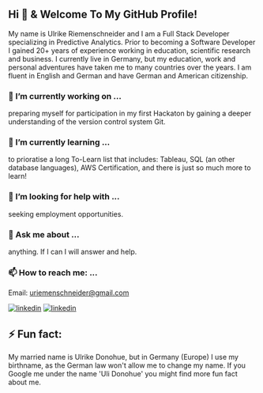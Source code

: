 ## Hi 👋 & Welcome To My GitHub Profile!

My name is Ulrike Riemenschneider and I am a Full Stack Developer specializing in Predictive Analytics. Prior to becoming a Software Developer I gained 20+ years of experience working in education, scientific research and business. I currently live in Germany, but my education, work and personal adventures have taken me to many countries over the years. I am fluent in English and German and have German and American citizenship. 

### 🔭 I’m currently working on ...
preparing myself for participation in my first Hackaton by gaining a deeper understanding of the version control system Git.

### 🌱 I’m currently learning ... 
to prioratise a long To-Learn list that includes: Tableau, SQL (an other database languages), AWS Certification, and there is just so much more to learn!

### 🤔 I’m looking for help with ...
seeking employment opportunities.

### 💬 Ask me about ...
anything. If I can I will answer and help.

### 📫 How to reach me: ...

Email: uriemenschneider@gmail.com

[<img src='https://img.shields.io/badge/LinkedIn-0077B5?style=for-the-badge&logo=linkedin&logoColor=white' alt='linkedin'>](https://www.linkedin.com/in/ulrike-r-8b538385/)
[<img src='https://img.shields.io/badge/Unsplash-000000?style=for-the-badge&logo=unsplash&logoColor=white' alt='linkedin'>](https://unsplash.com/@urdonohue)

<!-- ![Ulrike's GitHub stats](https://github-readme-stats.vercel.app/api?username=URiem&show_icons=true&theme=transparent&hide=contribs,prs) -->
  
## ⚡ Fun fact: 
My married name is Ulrike Donohue, but in Germany (Europe) I use my birthname, as the German law won't allow me to change my name. If you Google me under the name 'Uli Donohue' you might find more fun fact about me.

